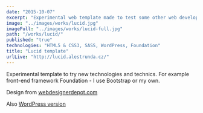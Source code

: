 ```yaml
---
date: "2015-10-07"
excerpt: "Experimental web template made to test some other web development techniques I haven't used before"
image: "../images/works/lucid.jpg"
imageFull: "../images/works/lucid-full.jpg"
path: "/works/lucid/"
published: "true"
technologies: "HTML5 & CSS3, SASS, WordPress, Foundation"
title: "Lucid template"
urlLive: "http://lucid.alestrunda.cz/"
---
```


Experimental template to try new technologies and technics. For example front-end framework Foundation - I use Bootstrap or my own.

Design from [webdesignerdepot.com](http://www.webdesignerdepot.com/2015/02/free-download-lucid-one-page-psd-template/)

Also [WordPress version](http://lucid-wp.alestrunda.cz/)
